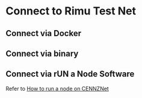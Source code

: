 # Connect to Rimu Test Net

## Connect via Docker

## Connect via binary

## Connect via rUN a Node Software
Refer to [How to run a node on CENNZNet](http://help.runanode.io/support/solutions/articles/44001089906-run-node-quick-start-guide)